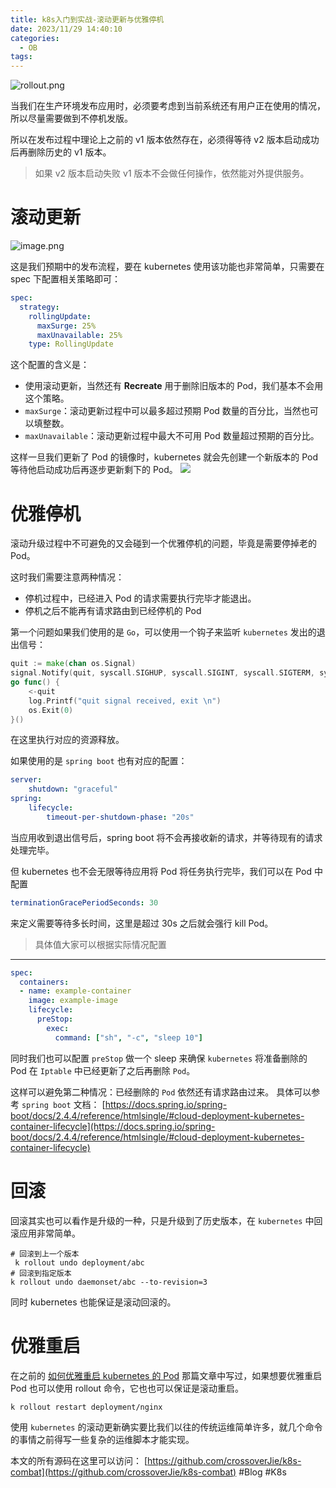 ```yaml
---
title: k8s入门到实战-滚动更新与优雅停机
date: 2023/11/29 14:40:10
categories:
  - OB
tags:
---
```


![rollout.png](https://s2.loli.net/2023/11/29/BPVLoC2UfX5Drv8.png)

当我们在生产环境发布应用时，必须要考虑到当前系统还有用户正在使用的情况，所以尽量需要做到不停机发版。

<!--more-->

所以在发布过程中理论上之前的 v1 版本依然存在，必须得等待 v2 版本启动成功后再删除历史的 v1 版本。
> 如果 v2 版本启动失败 v1 版本不会做任何操作，依然能对外提供服务。

# 滚动更新
![image.png](https://s2.loli.net/2023/11/29/stqYlaFwecvhouS.png)

这是我们预期中的发布流程，要在 kubernetes 使用该功能也非常简单，只需要在 spec 下配置相关策略即可：

```yaml
spec:
  strategy:
    rollingUpdate:
      maxSurge: 25%
      maxUnavailable: 25%
    type: RollingUpdate
```
这个配置的含义是：
- 使用滚动更新，当然还有 **Recreate** 用于删除旧版本的 Pod，我们基本不会用这个策略。
- `maxSurge`：滚动更新过程中可以最多超过预期 Pod 数量的百分比，当然也可以填整数。
- `maxUnavailable`：滚动更新过程中最大不可用 Pod 数量超过预期的百分比。

这样一旦我们更新了 Pod 的镜像时，kubernetes 就会先创建一个新版本的 Pod 等待他启动成功后再逐步更新剩下的 Pod。
![](https://s2.loli.net/2023/11/29/s52LOSvECPReUnT.png)

# 优雅停机
滚动升级过程中不可避免的又会碰到一个优雅停机的问题，毕竟是需要停掉老的 Pod。

这时我们需要注意两种情况：
- 停机过程中，已经进入 Pod 的请求需要执行完毕才能退出。
- 停机之后不能再有请求路由到已经停机的 Pod

第一个问题如果我们使用的是 `Go`，可以使用一个钩子来监听  `kubernetes` 发出的退出信号：
```go
quit := make(chan os.Signal)  
signal.Notify(quit, syscall.SIGHUP, syscall.SIGINT, syscall.SIGTERM, syscall.SIGQUIT, syscall.SIGPIPE)  
go func() {  
    <-quit  
    log.Printf("quit signal received, exit \n")  
    os.Exit(0)  
}()
```
在这里执行对应的资源释放。

如果使用的是 `spring boot` 也有对应的配置：
```yaml
server: 
	shutdown: "graceful"
spring: 
	lifecycle: 
		timeout-per-shutdown-phase: "20s"	
```
当应用收到退出信号后，spring boot 将不会再接收新的请求，并等待现有的请求处理完毕。

但 kubernetes 也不会无限等待应用将 Pod 将任务执行完毕，我们可以在 Pod 中配置
```yaml
terminationGracePeriodSeconds: 30
```
来定义需要等待多长时间，这里是超过 30s 之后就会强行 kill Pod。
> 具体值大家可以根据实际情况配置

---
```yaml
spec:
  containers:
  - name: example-container
    image: example-image
    lifecycle:
      preStop:
        exec:
          command: ["sh", "-c", "sleep 10"]
```
同时我们也可以配置 `preStop` 做一个 sleep 来确保 `kubernetes` 将准备删除的 Pod 在 `Iptable` 中已经更新了之后再删除 `Pod`。

这样可以避免第二种情况：已经删除的 `Pod` 依然还有请求路由过来。
具体可以参考 `spring boot` 文档：
[https://docs.spring.io/spring-boot/docs/2.4.4/reference/htmlsingle/#cloud-deployment-kubernetes-container-lifecycle](https://docs.spring.io/spring-boot/docs/2.4.4/reference/htmlsingle/#cloud-deployment-kubernetes-container-lifecycle)

# 回滚
回滚其实也可以看作是升级的一种，只是升级到了历史版本，在 `kubernetes` 中回滚应用非常简单。
```shell
# 回滚到上一个版本
 k rollout undo deployment/abc
# 回滚到指定版本
k rollout undo daemonset/abc --to-revision=3
```
同时 kubernetes 也能保证是滚动回滚的。
# 优雅重启
在之前的 [如何优雅重启 kubernetes 的 Pod](https://crossoverjie.top/2023/10/19/ob/k8s-restart-pod/) 那篇文章中写过，如果想要优雅重启 Pod 也可以使用 rollout 命令，它也也可以保证是滚动重启。
```shell
k rollout restart deployment/nginx
```

使用 `kubernetes` 的滚动更新确实要比我们以往的传统运维简单许多，就几个命令的事情之前得写一些复杂的运维脚本才能实现。

本文的所有源码在这里可以访问：
[https://github.com/crossoverJie/k8s-combat](https://github.com/crossoverJie/k8s-combat)
#Blog #K8s 
